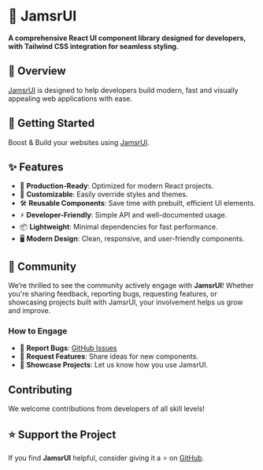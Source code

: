 # 🚀 **JamsrUI**

**A comprehensive React UI component library designed for developers, with Tailwind CSS integration for seamless styling.**


## 📖 **Overview**

[JamsrUI](https://jamsr-ui.jamsrworld.com) is designed to help developers build modern, fast and visually appealing web applications with ease.

## 🚀 Getting Started 

Boost & Build your websites using [JamsrUI](https://jamsr-ui.jamsrworld.com).

## ✨ Features

- 🚀 **Production-Ready**: Optimized for modern React projects.
- 🎨 **Customizable**: Easily override styles and themes.
- 🛠️ **Reusable Components**: Save time with prebuilt, efficient UI elements.
- ⚡ **Developer-Friendly**: Simple API and well-documented usage.
- 📦 **Lightweight**: Minimal dependencies for fast performance.
- 🖥️ **Modern Design**: Clean, responsive, and user-friendly components.

## 🌱 Community

We’re thrilled to see the community actively engage with **JamsrUI**! Whether you're sharing feedback, reporting bugs, requesting features, or showcasing projects built with JamsrUI, your involvement helps us grow and improve.

### How to Engage

- 💬 **Report Bugs**: [GitHub Issues](https://github.com/jamsrworld/jamsr-ui/issues)
- 🚀 **Request Features**: Share ideas for new components.
- 🤝 **Showcase Projects**: Let us know how you use JamsrUI.

## Contributing

We welcome contributions from developers of all skill levels!

## ⭐ Support the Project

If you find **JamsrUI** helpful, consider giving it a ⭐ on [GitHub](https://github.com/jamsrworld/jamsr-ui).

